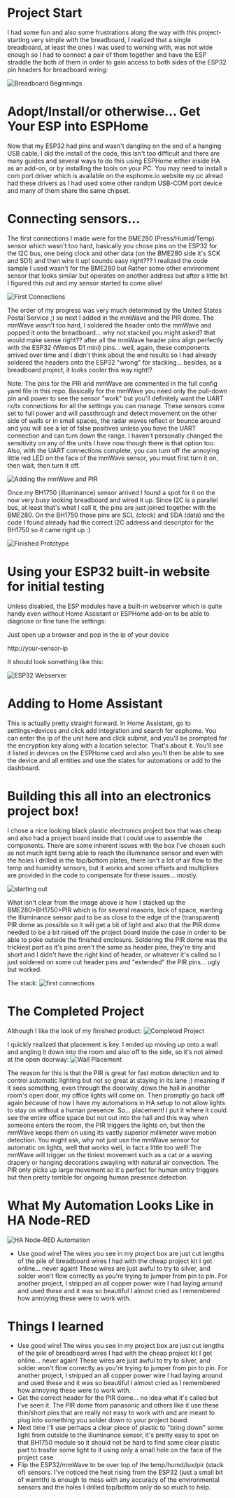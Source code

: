 
# Project Start

I had some fun and also some frustrations along the way with this project-starting very simple with the breadboard, I realized that a single breadboard, at least the ones I was used to working with, was not wide enough so I had to connect a pair of them together and have the ESP straddle the both of them in order to gain access to both sides of the ESP32 pin headers for breadboard wiring:

![Breadboard Beginnings](images/breadboard-beginnings.jpg)

# Adopt/Install/or otherwise... Get Your ESP into ESPHome

Now that my ESP32 had pins and wasn't dangling on the end of a hanging USB cable, I did the install of the code, this isn't too difficult and there are many guides and several ways to do this using ESPHome either inside HA as an add-on, or by installing the tools on your PC. You may need to install a com port driver which is available on the esphome.io website my pc alread had these drivers as I had used some other random USB-COM port device and many of them share the same chipset.

# Connecting sensors...

The first connections I made were for the BME280 (Press/Humid/Temp) sensor which wasn't too hard, basically you chose pins on the ESP32 for the I2C bus, one being clock and other data (on the BME280 side it's SCK and SD1) and then wire it up! sounds easy right??? I realized the code sample I used wasn't for the BME280 but Rather some other environment sensor that looks similar but operates on another address but after a little bit I figured this out and my sensor started to come alive!

![First Connections](images/first%20connections.jpg)

The order of my progress was very much determined by the United States Postal Service ;) so next I added in the mmWave and the PIR dome. The mmWave wasn't too hard, I soldered the header onto the mmWave and popped it onto the breadboard... why not stacked you might asked? that would make sense right?? after all the mmWave header pins align perfectly with the ESP32 (Wemos D1 mini) pins... well, again, these components arrived over time and I didn't think about the end results so I had already soldered the headers onto the ESP32 "wrong" for stacking... besides, as a breadboard project, it looks cooler this way right!?

Note: The pins for the PIR and mmWave are commented in the full config yaml file in this repo. Basically for the mmWave you need only the pull-down pin and power to see the sensor "work" but you'll definitely want the UART rx/tx connections for all the settings you can manage. These sensors come set to full power and will passthrough and detect movement on the other side of walls or in small spaces, the radar waves reflect or bounce around and you will see a lot of false positives unless you have the UART connection and can turn down the range. I haven't personally changed the sensitivity on any of the units I have now though there is that option too. Also, with the UART connections complete, you can turn off the annoying little red LED on the face of the mmWave sensor, you must first turn it on, then wait, then turn it off.
 
![Adding the mmWave and PIR](images/adding%20the%20mmwave%20and%20pir.jpg)

Once my BH1750 (illuminance) sensor arrived I found a spot for it on the now very busy looking breadboard and wired it up. Since I2C is a parallel bus, at least that's what I call it, the pins are just joined together with the BME280. On the BH1750 those pins are SCL (clock) and SDA (data) and the code I found already had the correct I2C address and descriptor for the BH1750 so it came right up :)

![Finished Prototype](images/finished%20prototype.jpg)


# Using your ESP32 built-in website for initial testing

Unless disabled, the ESP modules have a built-in webserver which is quite handy even without Home Assistant or ESPHome add-on to be able to diagnose or fine tune the settings:

Just open up a browser and pop in the ip of your device

http://your-sensor-ip

It should look something like this:

![ESP32 Webserver](images/esp32-webserver.png)


# Adding to Home Assistant

This is actually pretty straight forward. In Home Assistant, go to settings>devices and click add integration and search for esphome. You can enter the ip of the unit here and click submit, and you'll be prompted for the encryption key along with a location selector. That's about it. You'll see it listed in devices on the ESPHome card and also you'll then be able to see the device and all entities and use the states for automations or add to the dashboard.


# Building this all into an electronics project box!

I chose a nice looking black plastic electronics project box that was cheap and also had a project board inside that I could use to assemble the components. There are some inherent issues with the box I've chosen such as not much light being able to reach the illuminance sensor and even with the holes I drilled in the top/bottom plates, there isn't a lot of air flow to the temp and humidity sensors, but it works and some offsets and multipliers are provided in the code to compensate for these issues... mostly.

![starting out](images/espresence-mmwave-multi-sensor-internals.jpg)

What isn't clear from the image above is how I stacked up the BME280>BH1750>PIR which is for several reasons, lack of space, wanting the Illuminance sensor pad to be as close to the edge of the (transparent) PIR dome as possible so it will get a bit of light and also that the PIR dome needed to be a bit raised off the project board inside the case in order to be able to poke outside the finished enclosure. Soldering the PIR dome was the trickiest part as it's pins aren't the same as header pins, they're tiny and short and I didn't have the right kind of header, or whatever it's called so I just soldered on some cut header pins and "extended" the PIR pins... ugly but worked.

The stack:
![first connections](images/bme280+bh1750-stack.jpg)

# The Completed Project

Although I like the look of my finished product:
![Completed Project](images/completed%20project.jpg)

I quickly realized that placement is key. I ended up moving up onto a wall and angling it down into the room and also off to the side, so it's not aimed at the open doorway:
![Wall Placement](images/wall%20placement.jpg)

The reason for this is that the PIR is great for fast motion detection and to control automatic lighting but not so great at staying in its lane ;) meaning if it sees something, even through the doorway, down the hall in another room's open door, my office lights will come on. Then promptly go back off again because of how I have my automations in HA setup to not allow lights to stay on without a human presence. So... placement! I put it where it could see the entire office space but not out into the hall and this way when someone enters the room, the PIR triggers the lights on, but then the mmWave keeps them on using its vastly superior millimeter wave motion detection. You might ask, why not just use the mmWave sensor for automatic on lights, well that works well, in fact a little too well! The mmWave will trigger on the tiniest movement such as a cat or a waving drapery or hanging decorations swayiing with natural air convection. The PIR only picks up large movement so it's perfect for human entry triggers but then pretty terrible for ongoing human presence detection.

# What My Automation Looks Like in HA Node-RED

![HA Node-RED Automation](images/lighting%20automation.png)


* Use good wire! The wires you see in my project box are just cut lengths of the pile of breadboard wires I had with the cheap project kit I got online... never again! These wires are just awful to try to silver, and solder won't flow correctly as you're trying to jumper from pin to pin. For another project, I stripped an all copper power wire I had laying around and used these and it was so beautiful I almost cried as I remembered how annoying these were to work with.

# Things I learned

* Use good wire! The wires you see in my project box are just cut lengths of the pile of breadboard wires I had with the cheap project kit I got online... never again! These wires are just awful to try to silver, and solder won't flow correctly as you're trying to jumper from pin to pin. For another project, I stripped an all copper power wire I had laying around and used these and it was so beautiful I almost cried as I remembered how annoying these were to work with.
* Get the correct header for the PIR dome... no idea what it's called but I've seen it. The PIR dome from panasonic and others like it use these thin/short pins that are really not easy to work with and are meant to plug into something you solder down to your project board.
* Next time I'll use perhaps a clear piece of plastic to "bring down" some light from outside to the illuminance sensor, it's pretty easy to spot on that BH1750 module so it should not be hard to find some clear plastic part to trasfer some light to it using only a small hole on the face of the project case
* Flip the ESP32/mmWave to be over top of the temp/humd/lux/pir (stack of) sensors. I've noticed the heat rising from the ESP32 (just a small bit of warmth) is enough to mess with any accuracy of the environmental sensors and the holes I drilled top/bottom only do so much to help.
